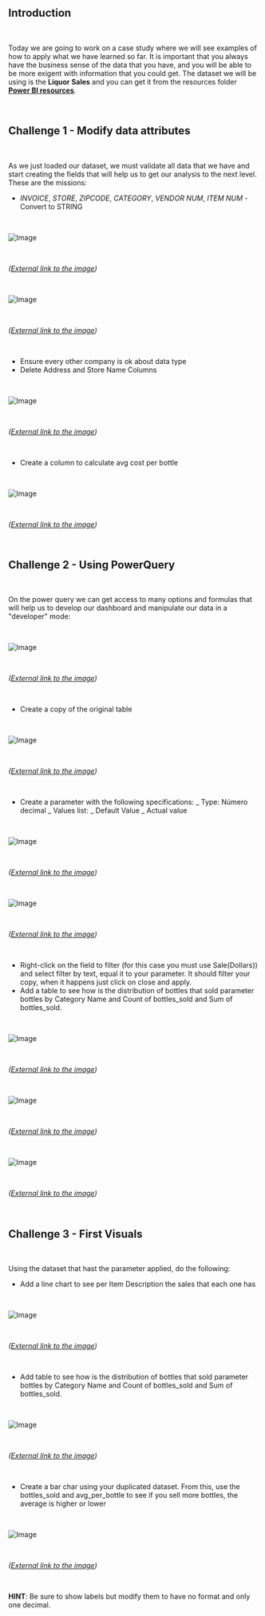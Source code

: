 <!-- # Case Study -->

## Introduction

<br>

Today we are going to work on a case study where we will see examples of how to apply what we have learned so far. It is important that you always have the business sense of the data that you have, and you will be able to be more exigent with information that you could get. The dataset we will be using is the **Liquor Sales** and you can get it from the resources folder **[Power BI resources](https://github.com/ironhack-edu/power-bi-resources)**.

<br>

## Challenge 1 - Modify data attributes

<br>

As we just loaded our dataset, we must validate all data that we have and start creating the fields that will help us to get our analysis to the next level. These are the missions:

- _INVOICE_, _STORE_, _ZIPCODE_, _CATEGORY_, _VENDOR NUM_, _ITEM NUM_ - Convert to STRING

<br>

![Image](https://education-team-2020.s3.eu-west-1.amazonaws.com/power-bi/week-1/case_study/to_string.png)

<br>

_([External link to the image](https://education-team-2020.s3.eu-west-1.amazonaws.com/power-bi/week-1/case_study/to_string.png))_

<br>

![Image](https://education-team-2020.s3.eu-west-1.amazonaws.com/power-bi/week-1/case_study/to_string2.png)

<br>

_([External link to the image](https://education-team-2020.s3.eu-west-1.amazonaws.com/power-bi/week-1/case_study/to_string2.png))_

<br>

- Ensure every other company is ok about data type
- Delete Address and Store Name Columns

<br>

![Image](https://education-team-2020.s3.eu-west-1.amazonaws.com/power-bi/week-1/case_study/delete.png)

<br>

_([External link to the image](https://education-team-2020.s3.eu-west-1.amazonaws.com/power-bi/week-1/case_study/delete.png))_

<br>

- Create a column to calculate avg cost per bottle

<br>

![Image](https://education-team-2020.s3.eu-west-1.amazonaws.com/power-bi/week-1/case_study/avg_bottle.png)

<br>

_([External link to the image](https://education-team-2020.s3.eu-west-1.amazonaws.com/power-bi/week-1/case_study/avg_bottle.png))_

<br>

## Challenge 2 - Using PowerQuery

<br>

On the power query we can get access to many options and formulas that will help us to develop our dashboard and manipulate our data in a "developer" mode:

<br>

![Image](https://education-team-2020.s3.eu-west-1.amazonaws.com/power-bi/week-1/case_study/power_query.png)

<br>

_([External link to the image](https://education-team-2020.s3.eu-west-1.amazonaws.com/power-bi/week-1/case_study/power_query.png))_

<br>

- Create a copy of the original table

<br>

![Image](https://education-team-2020.s3.eu-west-1.amazonaws.com/power-bi/week-1/case_study/duplicate.png)

<br>

_([External link to the image](https://education-team-2020.s3.eu-west-1.amazonaws.com/power-bi/week-1/case_study/duplicate.png))_

<br>

- Create a parameter with the following specifications:
  _ Type: Número decimal
  _ Values list:
  _ Default Value
  _ Actual value

<br>

![Image](https://education-team-2020.s3.eu-west-1.amazonaws.com/power-bi/week-1/case_study/param_1.png)

<br>

_([External link to the image](https://education-team-2020.s3.eu-west-1.amazonaws.com/power-bi/week-1/case_study/param_1.png))_

<br>

![Image](https://education-team-2020.s3.eu-west-1.amazonaws.com/power-bi/week-1/case_study/param_2.png)

<br>

_([External link to the image](https://education-team-2020.s3.eu-west-1.amazonaws.com/power-bi/week-1/case_study/param_2.png))_

<br>

- Right-click on the field to filter (for this case you must use Sale(Dollars)) and select filter by text, equal it to your parameter. It should filter your copy, when it happens just click on close and apply.
- Add a table to see how is the distribution of bottles that sold parameter bottles by Category Name and Count of bottles_sold and Sum of bottles_sold.

<br>

![Image](https://education-team-2020.s3.eu-west-1.amazonaws.com/power-bi/week-1/case_study/filter.png)

<br>

_([External link to the image](https://education-team-2020.s3.eu-west-1.amazonaws.com/power-bi/week-1/case_study/filter.png))_

<br>

![Image](https://education-team-2020.s3.eu-west-1.amazonaws.com/power-bi/week-1/case_study/filter2.png)

<br>

_([External link to the image](https://education-team-2020.s3.eu-west-1.amazonaws.com/power-bi/week-1/case_study/filter2.png))_

<br>

![Image](https://education-team-2020.s3.eu-west-1.amazonaws.com/power-bi/week-1/case_study/filter3.png)

<br>

_([External link to the image](https://education-team-2020.s3.eu-west-1.amazonaws.com/power-bi/week-1/case_study/filter3.png))_

<br>

## Challenge 3 - First Visuals

<br>

Using the dataset that hast the parameter applied, do the following:

- Add a line chart to see per Item Description the sales that each one has

<br>

![Image](https://education-team-2020.s3.eu-west-1.amazonaws.com/power-bi/week-1/case_study/line.png)

<br>

_([External link to the image](https://education-team-2020.s3.eu-west-1.amazonaws.com/power-bi/week-1/case_study/line.png))_

<br>

- Add table to see how is the distribution of bottles that sold parameter bottles by Category Name and Count of bottles_sold and Sum of bottles_sold.

<br>

![Image](https://education-team-2020.s3.eu-west-1.amazonaws.com/power-bi/week-1/case_study/table.png)

<br>

_([External link to the image](https://education-team-2020.s3.eu-west-1.amazonaws.com/power-bi/week-1/case_study/table.png))_

<br>

- Create a bar char using your duplicated dataset. From this, use the bottles_sold and avg_per_bottle to see if you sell more bottles, the average is higher or lower

<br>

![Image](https://education-team-2020.s3.eu-west-1.amazonaws.com/power-bi/week-1/case_study/bar.png)

<br>

_([External link to the image](https://education-team-2020.s3.eu-west-1.amazonaws.com/power-bi/week-1/case_study/bar.png))_

<br>

**HINT**: Be sure to show labels but modify them to have no format and only one decimal.
